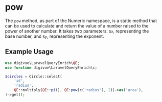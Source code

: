 # pow

The `pow` method, as part of the Numeric namespace, is a static method that can be used to calculate and return the
value of a number raised to the power of another number. It takes two parameters: `$x`, representing the base number,
and `$y`, representing the exponent.

## Example Usage

```php
use digivue\LaravelQueryEnrich\QE;
use function digivue\LaravelQueryEnrich\c;

$circles = Circle::select(
    'id',
    'radius',
    QE::multiply(QE::pi(), QE:pow(c('radius'), 2))->as('area'),
)->get();
```